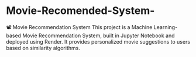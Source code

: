# Movie-Recomended-System-
📽️ Movie Recommendation System This project is a Machine Learning-based Movie Recommendation System, built in Jupyter Notebook and deployed using Render. It provides personalized movie suggestions to users based on similarity algorithms.
